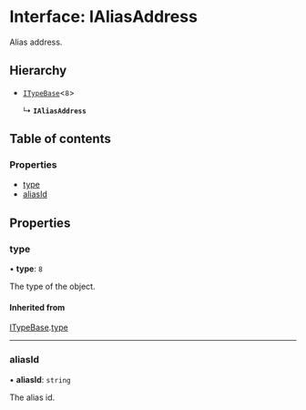 # Interface: IAliasAddress

Alias address.

## Hierarchy

- [`ITypeBase`](ITypeBase.md)<``8``\>

  ↳ **`IAliasAddress`**

## Table of contents

### Properties

- [type](IAliasAddress.md#type)
- [aliasId](IAliasAddress.md#aliasid)

## Properties

### type

• **type**: ``8``

The type of the object.

#### Inherited from

[ITypeBase](ITypeBase.md).[type](ITypeBase.md#type)

___

### aliasId

• **aliasId**: `string`

The alias id.
